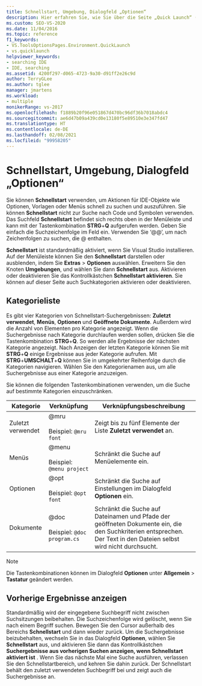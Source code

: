```yaml
---
title: Schnellstart, Umgebung, Dialogfeld „Optionen“
description: Hier erfahren Sie, wie Sie über die Seite „Quick Launch“ (Schnellstart) im Abschnitt „Umgebung“ Aktionen für IDE-Objekte wie Optionen, Vorlagen und Menüs schnell suchen und ausführen.
ms.custom: SEO-VS-2020
ms.date: 11/04/2016
ms.topic: reference
f1_keywords:
- VS.ToolsOptionsPages.Environment.QuickLaunch
- vs.quicklaunch
helpviewer_keywords:
- searching IDE
- IDE, searching
ms.assetid: 4200f297-d065-4723-9a30-d91ff2e26c9d
author: TerryGLee
ms.author: tglee
manager: jmartens
ms.workload:
- multiple
monikerRange: vs-2017
ms.openlocfilehash: f1889b20f96e051867d470bc96df36b7018abdc4
ms.sourcegitcommit: ae6d47b09a439cd0e13180f5e89510e3e347fd47
ms.translationtype: HT
ms.contentlocale: de-DE
ms.lasthandoff: 02/08/2021
ms.locfileid: "99958205"
---
```

# <a name="quick-launch-environment-options-dialog-box"></a>Schnellstart, Umgebung, Dialogfeld „Optionen“

Sie können **Schnellstart** verwenden, um Aktionen für IDE-Objekte wie Optionen, Vorlagen oder Menüs schnell zu suchen und auszuführen. Sie können **Schnellstart** nicht zur Suche nach Code und Symbolen verwenden. Das Suchfeld **Schnellstart** befindet sich rechts oben in der Menüleiste und kann mit der Tastenkombination **STRG**+**Q** aufgerufen werden. Geben Sie einfach die Suchzeichenfolge im Feld ein. Verwenden Sie ‘@@‘, um nach Zeichenfolgen zu suchen, die @ enthalten. 

**Schnellstart** ist standardmäßig aktiviert, wenn Sie Visual Studio installieren. Auf der Menüleiste können Sie den **Schnellstart** darstellen oder ausblenden, indem Sie **Extras** > **Optionen** auswählen. Erweitern Sie den Knoten **Umgebungen**, und wählen Sie dann **Schnellstart** aus. Aktivieren oder deaktivieren Sie das Kontrollkästchen **Schnellstart aktivieren**. Sie können auf dieser Seite auch Suchkategorien aktivieren oder deaktivieren.

## <a name="category-list"></a>Kategorieliste

Es gibt vier Kategorien von Schnellstart-Suchergebnissen: **Zuletzt verwendet**, **Menüs**, **Optionen** und **Geöffnete Dokumente**. Außerdem wird die Anzahl von Elementen pro Kategorie angezeigt. Wenn die Suchergebnisse nach Kategorie durchlaufen werden sollen, drücken Sie die Tastenkombination **STRG**+**Q**. So werden alle Ergebnisse der nächsten Kategorie angezeigt. Nach Anzeigen der letzten Kategorie können Sie mit **STRG**+**Q** einige Ergebnisse aus jeder Kategorie aufrufen. Mit **STRG**+**UMSCHALT**+**Q** können Sie in umgekehrter Reihenfolge durch die Kategorien navigieren. Wählen Sie den Kategorienamen aus, um alle Suchergebnisse aus einer Kategorie anzuzeigen.

Sie können die folgenden Tastenkombinationen verwenden, um die Suche auf bestimmte Kategorien einzuschränken.

|Kategorie|Verknüpfung|Verknüpfungsbeschreibung|
|--------------|--------------| - |
|Zuletzt verwendet|@mru<br /><br /> Beispiel: `@mru font`|Zeigt bis zu fünf Elemente der Liste **Zuletzt verwendet** an.|
|Menüs|@menu<br /><br /> Beispiel: `@menu project`|Schränkt die Suche auf Menüelemente ein.|
|Optionen|@opt<br /><br /> Beispiel: `@opt font`|Schränkt die Suche auf Einstellungen im Dialogfeld **Optionen** ein.|
|Dokumente|@doc<br /><br /> Beispiel: `@doc program.cs`|Schränkt die Suche auf Dateinamen und Pfade der geöffneten Dokumente ein, die den Suchkriterien entsprechen. Der Text in den Dateien selbst wird nicht durchsucht.|

> [!NOTE]
> Die Tastenkombinationen können im Dialogfeld **Optionen** unter **Allgemein** > **Tastatur** geändert werden.

## <a name="show-previous-results"></a>Vorherige Ergebnisse anzeigen

Standardmäßig wird der eingegebene Suchbegriff nicht zwischen Suchsitzungen beibehalten. Die Suchzeichenfolge wird gelöscht, wenn Sie nach einem Begriff suchen. Bewegen Sie den Cursor außerhalb des Bereichs **Schnellstart** und dann wieder zurück. Um die Suchergebnisse beizubehalten, wechseln Sie in das Dialogfeld **Optionen**, wählen Sie **Schnellstart** aus, und aktivieren Sie dann das Kontrollkästchen **Suchergebnisse aus vorherigen Suchen anzeigen, wenn Schnellstart aktiviert ist** . Wenn Sie das nächste Mal eine Suche ausführen, verlassen Sie den Schnellstartbereich, und kehren Sie dahin zurück. Der Schnellstart behält den zuletzt verwendeten Suchbegriff bei und zeigt auch die Suchergebnisse an.
